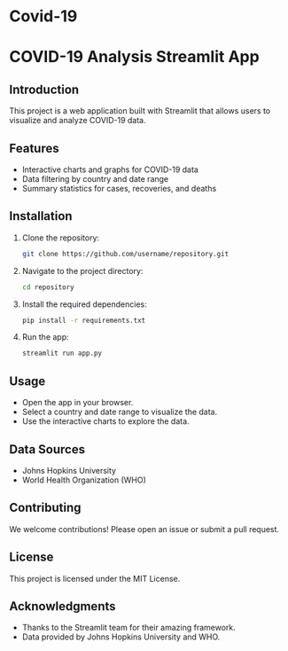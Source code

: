 # Covid-19
# COVID-19 Analysis Streamlit App

## Introduction
This project is a web application built with Streamlit that allows users to visualize and analyze COVID-19 data.

## Features
- Interactive charts and graphs for COVID-19 data
- Data filtering by country and date range
- Summary statistics for cases, recoveries, and deaths

## Installation
1. Clone the repository:
    ```sh
    git clone https://github.com/username/repository.git
    ```
2. Navigate to the project directory:
    ```sh
    cd repository
    ```
3. Install the required dependencies:
    ```sh
    pip install -r requirements.txt
    ```
4. Run the app:
    ```sh
    streamlit run app.py
    ```

## Usage
- Open the app in your browser.
- Select a country and date range to visualize the data.
- Use the interactive charts to explore the data.

## Data Sources
- Johns Hopkins University
- World Health Organization (WHO)

## Contributing
We welcome contributions! Please open an issue or submit a pull request.

## License
This project is licensed under the MIT License.

## Acknowledgments
- Thanks to the Streamlit team for their amazing framework.
- Data provided by Johns Hopkins University and WHO.
